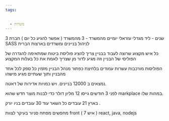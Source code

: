 ```yaml
---
tags:
  
  
  - משרות
---
```


3 שנים - ליד מגדלי עזראלי
יומיים מהמשרד - 3 מהמשרד ( אפשר להגיע כל יום ) 
חברת SASS לניהול בניינים ומשרדים בארצות הברית 

כל איש מקצוע שרוצה לעבוד בבניין צריך להציג פוליסת ביטוח שמתאימה להגדרה של הפוליסי של הבניין 
וזה מגיע לדור מן שצריך לאמת את כל בעלות המקצוע

הפוליסות מורכבות עשרות עמודים 
בלחיצת כפתור מנהל הבניין מזמין כל ספק לכל אחד מהבניין ותוך שעתיים מגיע מישהו 

נמצאים ב 12000 בניינים. ויש כמויות אדירות של דאטה.

לפני 3 חודשים גייסו 12 מליון דולר כדי לבנות מוצר חדש שהוא markplace במהות שלו. 

בארץ 21 עובדים כל השאר עוד 30 עובדים בניו יורק .

מחפשים מפתח סניור בעיקר לצוות front  ( 7 איש ) 
react, java, nodejs 


